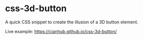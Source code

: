 # css-3d-button
A quick CSS snippet to create the illusion of a 3D button element.

Live example: <https://cianhub.github.io/css-3d-button/>
